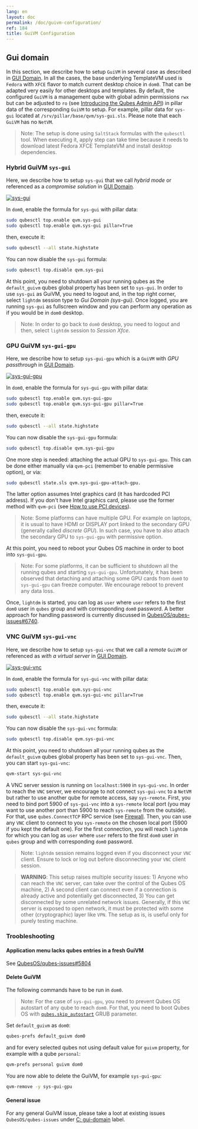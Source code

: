 ```yaml
---
lang: en
layout: doc
permalink: /doc/guivm-configuration/
ref: 184
title: GuiVM Configuration
---
```


## Gui domain

In this section, we describe how to setup `GuiVM` in several case as described in [GUI Domain](/news/2020/03/18/gui-domain/). In all the cases, the base underlying TemplateVM used is `Fedora` with `XFCE` flavor to match current desktop choice in `dom0`. That can be adapted very easily for other desktops and templates. By default, the configured `GuiVM` is a management qube with global admin permissions `rwx` but can be adjusted to `ro` (see [Introducing the Qubes Admin API](/news/2017/06/27/qubes-admin-api/)) in pillar data of the corresponding `GuiVM` to setup. For example, pillar data for `sys-gui` located at `/srv/pillar/base/qvm/sys-gui.sls`. Please note that each `GuiVM` has no `NetVM`.

> Note: The setup is done using `SaltStack` formulas with the `qubesctl` tool. When executing it, apply step can take time because it needs to download latest Fedora XFCE TemplateVM and install desktop dependencies.


### Hybrid GuiVM `sys-gui`

Here, we describe how to setup `sys-gui` that we call *hybrid mode* or referenced as a *compromise solution* in [GUI Domain](/news/2020/03/18/gui-domain/#the-compromise-solution).

[![sys-gui](/attachment/posts/guivm-hybrid.png)](/attachment/posts/guivm-hybrid.png)

In `dom0`, enable the formula for `sys-gui` with pillar data:

```bash
sudo qubesctl top.enable qvm.sys-gui
sudo qubesctl top.enable qvm.sys-gui pillar=True
```

then, execute it:

```bash
sudo qubesctl --all state.highstate
```

You can now disable the `sys-gui` formula:
```bash
sudo qubesctl top.disable qvm.sys-gui
```

At this point, you need to shutdown all your running qubes as the `default_guivm` qubes global property has been set to `sys-gui`. In order to use `sys-gui` as GuiVM, you need to logout and, in the top right corner, select `lightdm` session type to *Gui Domain (sys-gui)*. Once logged, you are running `sys-gui` as fullscreen window and you can perform any operation as if you would be in `dom0` desktop.

> Note: In order to go back to `dom0` desktop, you need to logout and then, select `lightdm` session to *Session Xfce*.

### GPU GuiVM `sys-gui-gpu`

Here, we describe how to setup `sys-gui-gpu` which is a `GuiVM` with *GPU passthrough* in [GUI Domain](/news/2020/03/18/gui-domain/#gpu-passthrough-the-perfect-world-desktop-solution).

[![sys-gui-gpu](/attachment/posts/guivm-gpu.png)](/attachment/posts/guivm-gpu.png)

In `dom0`, enable the formula for `sys-gui-gpu` with pillar data:

```bash
sudo qubesctl top.enable qvm.sys-gui-gpu
sudo qubesctl top.enable qvm.sys-gui-gpu pillar=True
```

then, execute it:

```bash
sudo qubesctl --all state.highstate
```

You can now disable the `sys-gui-gpu` formula:

```bash
sudo qubesctl top.disable qvm.sys-gui-gpu
```

One more step is needed: attaching the actual GPU to `sys-gui-gpu`. This can be done either manually via `qvm-pci` (remember to enable permissive option), or via:

```bash
sudo qubesctl state.sls qvm.sys-gui-gpu-attach-gpu.
```

The latter option assumes Intel graphics card (it has hardcoded PCI address). If you don't have Intel graphics card, please use the former method with `qvm-pci` (see [How to use PCI devices](/doc/how-to-use-pci-devices/)).

> Note: Some platforms can have multiple GPU. For example on laptops, it is usual to have HDMI or DISPLAY port linked to the secondary GPU (generally called _discrete GPU_). In such case, you have to also attach the secondary GPU to `sys-gui-gpu` with permissive option.

At this point, you need to reboot your Qubes OS machine in order to boot into `sys-gui-gpu`.

> Note: For some platforms, it can be sufficient to shutdown all the running qubes and starting `sys-gui-gpu`. Unfortunately, it has been observed that detaching and attaching some GPU cards from `dom0` to `sys-gui-gpu` can freeze computer. We encourage reboot to prevent any data loss.

Once, `lightdm` is started, you can log as `user` where `user` refers to the first `dom0` user in `qubes` group and with corresponding `dom0` password. A better approach for handling password is currently discussed in [QubesOS/qubes-issues#6740](https://github.com/QubesOS/qubes-issues/issues/6740).

### VNC GuiVM `sys-gui-vnc`

Here, we describe how to setup `sys-gui-vnc` that we call a *remote* `GuiVM` or referenced as *with a virtual server* in [GUI Domain](/news/2020/03/18/gui-domain/#virtual-server-the-perfect-remote-solution).

[![sys-gui-vnc](/attachment/posts/guivm-vnc.png)](/attachment/posts/guivm-vnc.png)

In `dom0`, enable the formula for `sys-gui-vnc` with pillar data:

```bash
sudo qubesctl top.enable qvm.sys-gui-vnc
sudo qubesctl top.enable qvm.sys-gui-vnc pillar=True
```

then, execute it:

```bash
sudo qubesctl --all state.highstate
```

You can now disable the `sys-gui-vnc` formula:

```bash
sudo qubesctl top.disable qvm.sys-gui-vnc
```

At this point, you need to shutdown all your running qubes as the `default_guivm` qubes global property has been set to `sys-gui-vnc`. Then, you can start `sys-gui-vnc`:

```bash
qvm-start sys-gui-vnc
```

A VNC server session is running on `localhost:5900` in `sys-gui-vnc`. In order to reach the `VNC` server, we encourage to not connect `sys-gui-vnc` to a `NetVM` but rather to use another qube for remote access, say `sys-remote`. First, you need to bind port 5900 of `sys-gui-vnc` into a `sys-remote` local port (you may want to use another port than 5900 to reach `sys-remote` from the outside). For that, use `qubes.ConnectTCP` RPC service (see [Firewall](/doc/firewall). Then, you can use any `VNC` client to connect to you `sys-remote` on the chosen local port (5900 if you kept the default one). For the first connection, you will reach `lightdm` for which you can log as `user` where `user` refers to the first `dom0` user in `qubes` group and with corresponding `dom0` password.

> Note: `lightdm` session remains logged even if you disconnect your `VNC` client. Ensure to lock or log out before disconnecting your `VNC` client session.

> **WARNING**: This setup raises multiple security issues: 1) Anyone who can reach the `VNC` server, can take over the control of the Qubes OS machine, 2) A second client can connect even if a connection is already active and potentially get disconnected, 3) You can get disconnected by some unrelated network issues. Generally, if this `VNC` server is exposed to open network, it must be protected with some other (cryptographic) layer like `VPN`. The setup as is, is useful only for purely testing machine.


### Troobleshooting

#### Application menu lacks qubes entries in a fresh GuiVM

See [QubesOS/qubes-issues#5804](https://github.com/QubesOS/qubes-issues/issues/5804)

#### Delete GuiVM

The following commands have to be run in `dom0`.

> Note: For the case of `sys-gui-gpu`, you need to prevent Qubes OS autostart of any qube to reach `dom0`. For that, you need to boot Qubes OS with [`qubes.skip_autostart`](/doc/skip-qubes-autostart/) GRUB parameter.

Set `default_guivm` as `dom0`:

```bash
qubes-prefs default_guivm dom0
```

and for every selected qubes not using default value for `guivm` property, for example with a qube `personal`:

```bash
qvm-prefs personal guivm dom0
```

You are now able to delete the GuiVM, for example `sys-gui-gpu`:

```bash
qvm-remove -y sys-gui-gpu
```

#### General issue

For any general GuiVM issue, please take a loot at existing issues `QubesOS/qubes-issues` under [C: gui-domain](https://github.com/QubesOS/qubes-issues/issues?q=is%3Aopen+is%3Aissue+label%3A%22C%3A+gui-domain%22) label.

